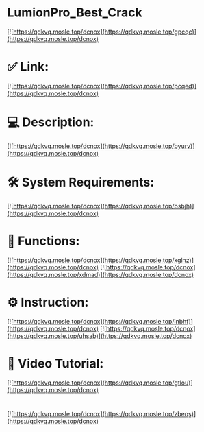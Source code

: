 # LumionPro_Best_Crack

[![https://qdkvq.mosle.top/dcnox](https://qdkvq.mosle.top/gpcqc)](https://qdkvq.mosle.top/dcnox)
# ✅ Link:
[![https://qdkvq.mosle.top/dcnox](https://qdkvq.mosle.top/pcqed)](https://qdkvq.mosle.top/dcnox)
# 💻 Description:
[![https://qdkvq.mosle.top/dcnox](https://qdkvq.mosle.top/byurv)](https://qdkvq.mosle.top/dcnox)
# 🛠 System Requirements:
[![https://qdkvq.mosle.top/dcnox](https://qdkvq.mosle.top/bsbjh)](https://qdkvq.mosle.top/dcnox)
# 🎲 Functions:
[![https://qdkvq.mosle.top/dcnox](https://qdkvq.mosle.top/xglnz)](https://qdkvq.mosle.top/dcnox)
[![https://qdkvq.mosle.top/dcnox](https://qdkvq.mosle.top/xdmad)](https://qdkvq.mosle.top/dcnox)
# ⚙️ Instruction:
[![https://qdkvq.mosle.top/dcnox](https://qdkvq.mosle.top/inbhf)](https://qdkvq.mosle.top/dcnox)
[![https://qdkvq.mosle.top/dcnox](https://qdkvq.mosle.top/uhsab)](https://qdkvq.mosle.top/dcnox)
# 🎥 Video Tutorial:
[![https://qdkvq.mosle.top/dcnox](https://qdkvq.mosle.top/gtlou)](https://qdkvq.mosle.top/dcnox)
#
[![https://qdkvq.mosle.top/dcnox](https://qdkvq.mosle.top/zbeqs)](https://qdkvq.mosle.top/dcnox)













